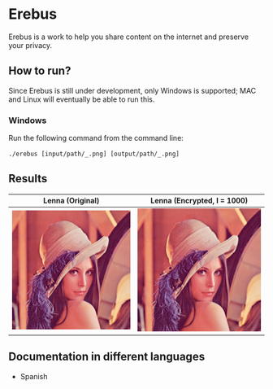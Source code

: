 # Erebus

Erebus is a work to help you share content on the internet and preserve your privacy.

## How to run?

Since Erebus is still under development, only Windows is supported; MAC and Linux will eventually be able to run this.

### Windows

Run the following command from the command line:

```batch
./erebus [input/path/_.png] [output/path/_.png]
```

## Results


| **Lenna (Original)**            | **Lenna (Encrypted, I = 1000)** |
|:-------------------------------:|:-------------------------------:|
| ![](./docs/resources/lenna.png) | ![](./docs/resources/lenna.png) |

## Documentation in different languages

- Spanish